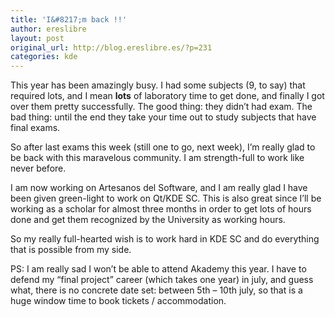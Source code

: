 ```yaml
---
title: 'I&#8217;m back !!'
author: ereslibre
layout: post
original_url: http://blog.ereslibre.es/?p=231
categories: kde
---
```

This year has been amazingly busy. I had some subjects (9, to say) that required lots, and I mean **lots** of laboratory time to get done, and finally I got over them pretty successfully. The good thing: they didn’t had exam. The bad thing: until the end they take your time out to study subjects that have final exams.

So after last exams this week (still one to go, next week), I’m really glad to be back with this maravelous community. I am strength-full to work like never before.

I am now working on Artesanos del Software, and I am really glad I have been given green-light to work on Qt/KDE SC. This is also great since I’ll be working as a scholar for almost three months in order to get lots of hours done and get them recognized by the University as working hours.

So my really full-hearted wish is to work hard in KDE SC and do everything that is possible from my side.

PS: I am really sad I won’t be able to attend Akademy this year. I have to defend my “final project” career (which takes one year) in july, and guess what, there is no concrete date set: between 5th – 10th july, so that is a huge window time to book tickets / accommodation.
